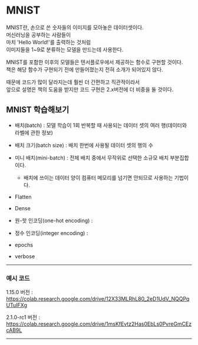 # MNIST

MNIST란, 손으로 쓴 숫자들의 이미지를 모아놓은 데이터셋이다.\
머신러닝을 공부하는 사람들이\
마치 'Hello World!'를 출력하는 것처럼\
이미지들을 1~9로 분류하는 모델을 만드는데 사용한다.

MNIST를 포함한 이후의 모델들은 텐서플로우에서 제공하는 함수로 구현할 것이다.\
책은 해당 함수가 구현되기 전에 만들어졌는지 전혀 소개가 되어있지 않다.

때문에 코드가 많이 달라지는데 훨씬 더 간편하고 직관적이라서\
앞으로 설명은 책의 도움을 받지만 코드 구현은 2.x버전에 더 비중을 둘 것이다.

## MNIST 학습해보기

+ 배치(batch) : 모델 학습이 1회 반복할 때 사용되는 데이터 셋의 여러 행(데이터와 라벨에 관한 정보)
+ 배치 크기(batch size) : 배치 한번에 사용될 데이터 셋의 행의 수
+ 미니 배치(mini-batch) : 전체 배치 중에서 무작위로 선택한 소규모 배치 부분집합이다.
  + 배치에 쓰이는 데이터 양이 컴퓨터 메모리를 넘기면 안되므로 사용하는 기법이다.
  
+ Flatten
+ Dense

+ 원-핫 인코딩(one-hot encoding) : 
+ 정수 인코딩(integer encoding) : 

+ epochs
+ verbose

---
### 예시 코드

1.15.0 버전 : https://colab.research.google.com/drive/12X33MLRhL80_2eD1UdV_NQQPqUTuIFXg

2.1.0-rc1 버전 : https://colab.research.google.com/drive/1msKfEvtz2Has0EbLs0PvreGmCEzcAB9L

---
